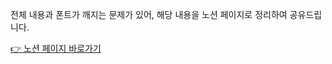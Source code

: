 전체 내용과 폰트가 깨지는 문제가 있어, 해당 내용을 노션 페이지로 정리하여 공유드립니다.<br/>

[👉 노션 페이지 바로가기](https://flint-chocolate-cf3.notion.site/week1-md-2345c173bd6e80e3bac1f9a874de96fd)
